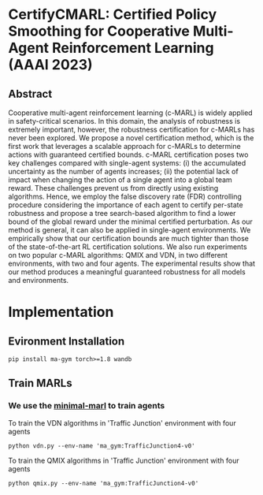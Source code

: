 # CertifyCMARL: Certified Policy Smoothing for Cooperative Multi-Agent Reinforcement Learning (AAAI 2023)

## Abstract
Cooperative multi-agent reinforcement learning (c-MARL) is widely applied in safety-critical scenarios. In this domain, the analysis of robustness is extremely important, however, the robustness certification for c-MARLs has never been explored. We propose a novel certification method, which is the first work that leverages a scalable approach for c-MARLs to determine actions with guaranteed certified bounds. c-MARL certification poses two key challenges compared with single-agent systems: (i) the accumulated uncertainty as the number of agents increases; (ii) the potential lack of impact when changing the action of a single agent into a global team reward. These challenges prevent us from directly using existing algorithms. Hence, we employ the false discovery rate (FDR) controlling procedure considering the importance of each agent to certify per-state robustness and propose a tree search-based algorithm to find a lower bound of the global reward under the minimal certified perturbation. As our method is general, it can also be applied in single-agent environments. We empirically show that our certification bounds are much tighter than those of the state-of-the-art RL certification solutions. We also run experiments on two popular c-MARL algorithms: QMIX and VDN, in two different environments,
with two and four agents. The experimental results show that our method produces a meaningful guaranteed robustness for all models and environments.

##

# Implementation
## Evironment Installation
```
pip install ma-gym torch>=1.8 wandb
```
## Train MARLs
### We use the [minimal-marl](https://github.com/koulanurag/minimal-marl) to train agents

To train the VDN algorithms in 'Traffic Junction' environment with four agents
```
python vdn.py --env-name 'ma_gym:TrafficJunction4-v0'
```

To train the QMIX algorithms in 'Traffic Junction' environment with four agents
```
python qmix.py --env-name 'ma_gym:TrafficJunction4-v0'
```





